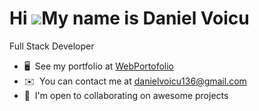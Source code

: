 Hi ![](https://user-images.githubusercontent.com/18350557/176309783-0785949b-9127-417c-8b55-ab5a4333674e.gif)My name is Daniel Voicu
====================================================================================================================================

Full Stack Developer
* 🖥️  See my portfolio at [WebPortofolio](http://daniel.daeva.ro)
* ✉️  You can contact me at [danielvoicu136@gmail.com](mailto:danielvoicu136@gmail.com)
* 🤝  I'm open to collaborating on awesome projects

